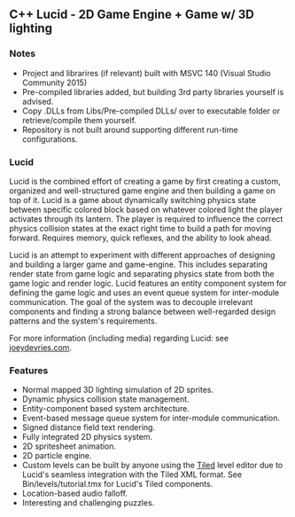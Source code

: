 ## C++ Lucid - 2D Game Engine + Game w/ 3D lighting

### Notes

- Project and librarires (if relevant) built with MSVC 140 (Visual Studio Community 2015)
- Pre-compiled libraries added, but building 3rd party libraries yourself is advised.
- Copy .DLLs from Libs/Pre-compiled DLLs/ over to executable folder or retrieve/compile them yourself.
- Repository is not built around supporting different run-time configurations.

### Lucid

Lucid is the combined effort of creating a game by first creating a custom, organized and well-structured game engine and then building a game on top of it. Lucid is a game about dynamically switching physics state between specific colored block based on whatever colored light the player activates through its lantern. The player is required to influence the correct physics collision states at the exact right time to build a path for moving forward. Requires memory, quick reflexes, and the ability to look ahead.

Lucid is an attempt to experiment with different approaches of designing and building a larger game and game-engine. This includes separating render state from game logic and separating physics state from both the game logic and render logic. Lucid features an entity component system for defining the game logic and uses an event queue system for inter-module communication. The goal of the system was to decouple irrelevant components and finding a strong balance between well-regarded design patterns and the 
system's requirements.

For more information (including media) regarding Lucid: see [joeydevries.com](http://joeydevries.com/#portfolio).

### Features

- Normal mapped 3D lighting simulation of 2D sprites.
- Dynamic physics collision state management.
- Entity-component based system architecture.
- Event-based message queue system for inter-module communication.
- Signed distance field text rendering.
- Fully integrated 2D physics system.
- 2D spritesheet animation.
- 2D particle engine.
- Custom levels can be built by anyone using the [Tiled](http://www.mapeditor.org/) level editor due to Lucid's
seamless integration with the Tiled XML format. See Bin/levels/tutorial.tmx for Lucid's Tiled components.
- Location-based audio falloff.
- Interesting and challenging puzzles.
